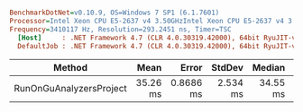 ``` ini

BenchmarkDotNet=v0.10.9, OS=Windows 7 SP1 (6.1.7601)
Processor=Intel Xeon CPU E5-2637 v4 3.50GHzIntel Xeon CPU E5-2637 v4 3.50GHz, ProcessorCount=16
Frequency=3410117 Hz, Resolution=293.2451 ns, Timer=TSC
  [Host]     : .NET Framework 4.7 (CLR 4.0.30319.42000), 64bit RyuJIT-v4.7.2116.0
  DefaultJob : .NET Framework 4.7 (CLR 4.0.30319.42000), 64bit RyuJIT-v4.7.2116.0


```
 |                  Method |     Mean |     Error |   StdDev |   Median |    Gen 0 | Allocated |
 |------------------------ |---------:|----------:|---------:|---------:|---------:|----------:|
 | RunOnGuAnalyzersProject | 35.26 ms | 0.8686 ms | 2.534 ms | 34.55 ms | 312.5000 |   2.03 MB |
